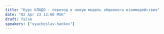 ```yaml
---
title: "Курс КЛАДО - переход в новую модель общинного взаимодействия"
date: "02 Apr 23 12:00 MSK"
draft: false
speakers: ["vyacheslav-hankov"]
---
```

